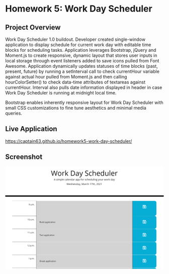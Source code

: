 # Homework 5: Work Day Scheduler

## Project Overview
Work Day Scheduler 1.0 buildout. Developer created single-window application to display schedule for current work day with editable time blocks for scheduling tasks. Application leverages Bootstrap, jQuery and Moment.js to create responsive, dynamic layout that stores user inputs in local storage through event listeners added to save icons pulled from Font Awesome. Application dynamically updates statuses of time blocks (past, present, future) by running a setInterval call to check currentHour variable against actual hour pulled from Moment.js and then calling hourColorSetter() to check data-time attributes of textareas against currentHour. Interval also pulls date information displayed in header in case Work Day Scheduler is running at midnight local time.

Bootstrap enables inherently responsive layout for Work Day Scheduler with small CSS customizations to fine tune aesthetics and minimal media queries.

## Live Application
https://captain63.github.io/homework5-work-day-scheduler/

## Screenshot
![Screenshot of completed application with tasks added to timeblocks](./Assets/Images/completed-application.PNG)